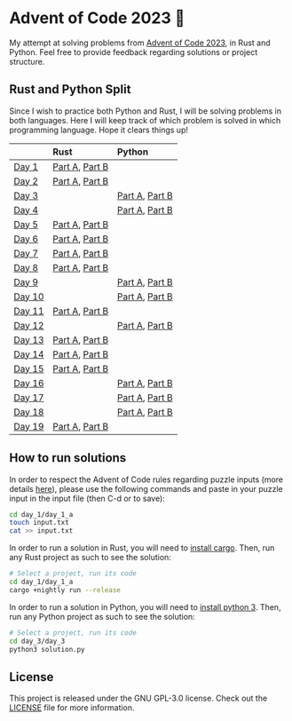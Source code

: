 # Advent of Code 2023 🎄

My attempt at solving problems from [Advent of Code 2023](https://adventofcode.com/), in Rust and Python. Feel free to provide feedback regarding solutions or project structure.

## Rust and Python Split

Since I wish to practice both Python and Rust, I will be solving problems in both languages.
Here I will keep track of which problem is solved in which programming language. Hope it clears things up!

|                                               | Rust                                                                            | Python                                                                           |
|:----------------------------------------------|:--------------------------------------------------------------------------------|:---------------------------------------------------------------------------------|
| [Day 1](https://adventofcode.com/2023/day/1)  | [Part A](./day_1/day_1_a/src/main.rs), [Part B](./day_1/day_1_b/src/main.rs)    |                                                                                  |
| [Day 2](https://adventofcode.com/2023/day/2)  | [Part A](./day_2/day_2_a/src/main.rs), [Part B](./day_2/day_2_b/src/main.rs)    |                                                                                  |
| [Day 3](https://adventofcode.com/2023/day/3)  |                                                                                 | [Part A](./day_3/day_3_a/solution.py), [Part B](./day_3/day_3_b/solution.py)     |
| [Day 4](https://adventofcode.com/2023/day/4)  |                                                                                 | [Part A](./day_4/day_4_a/solution.py), [Part B](./day_4/day_4_b/solution.py)     |
| [Day 5](https://adventofcode.com/2023/day/5)  | [Part A](./day_5/day_5_a/src/main.rs), [Part B](./day_5/day_5_b/src/main.rs)    |                                                                                  |
| [Day 6](https://adventofcode.com/2023/day/6)  | [Part A](./day_6/day_6_a/src/main.rs), [Part B](./day_6/day_6_b/src/main.rs)    |                                                                                  |
| [Day 7](https://adventofcode.com/2023/day/7)  | [Part A](./day_7/day_7_a/src/main.rs), [Part B](./day_7/day_7_b/src/main.rs)    |                                                                                  |
| [Day 8](https://adventofcode.com/2023/day/8)  | [Part A](./day_8/day_8_a/src/main.rs), [Part B](./day_8/day_8_b/src/main.rs)    |                                                                                  |
| [Day 9](https://adventofcode.com/2023/day/9)  |                                                                                 | [Part A](./day_9/day_9_a/solution.py), [Part B](./day_9/day_9_b/solution.py)     |
| [Day 10](https://adventofcode.com/2023/day/10)|                                                                                 | [Part A](./day_10/day_10_a/solution.py), [Part B](./day_10/day_10_b/solution.py) |
| [Day 11](https://adventofcode.com/2023/day/11)| [Part A](./day_11/day_11_a/src/main.rs), [Part B](./day_11/day_11_b/src/main.rs)|                                                                                  |
| [Day 12](https://adventofcode.com/2023/day/12)|                                                                                 | [Part A](./day_12/day_12_a/solution.py), [Part B](./day_12/day_12_b/solution.py) |
| [Day 13](https://adventofcode.com/2023/day/13)| [Part A](./day_13/day_13_a/src/main.rs), [Part B](./day_13/day_13_b/src/main.rs)|                                                                                  |
| [Day 14](https://adventofcode.com/2023/day/14)| [Part A](./day_14/day_14_a/src/main.rs), [Part B](./day_14/day_14_b/src/main.rs)|                                                                                  |
| [Day 15](https://adventofcode.com/2023/day/15)| [Part A](./day_15/day_15_a/src/main.rs), [Part B](./day_15/day_15_b/src/main.rs)|                                                                                  |
| [Day 16](https://adventofcode.com/2023/day/16)|                                                                                 | [Part A](./day_16/day_16_a/solution.py), [Part B](./day_16/day_16_b/solution.py) |
| [Day 17](https://adventofcode.com/2023/day/17)|                                                                                 | [Part A](./day_17/day_17_a/solution.py), [Part B](./day_17/day_17_b/solution.py) |
| [Day 18](https://adventofcode.com/2023/day/18)|                                                                                 | [Part A](./day_18/day_18_a/solution.py), [Part B](./day_18/day_18_b/solution.py) |
| [Day 19](https://adventofcode.com/2023/day/19)| [Part A](./day_19/day_19_a/src/main.rs), [Part B](./day_19/day_19_b/src/main.rs)|                                                                                  |
## How to run solutions

In order to respect the Advent of Code rules regarding puzzle inputs (more details [here](https://adventofcode.com/about#faq_copying)), please use the following commands and paste in your puzzle input in the input file (then C-d or to save):

```bash
cd day_1/day_1_a
touch input.txt
cat >> input.txt
```

In order to run a solution in Rust, you will need to [install cargo](https://doc.rust-lang.org/cargo/getting-started/installation.html). Then, run any Rust project as such to see the solution:

```bash
# Select a project, run its code
cd day_1/day_1_a
cargo +nightly run --release
```

In order to run a solution in Python, you will need to [install python 3](https://www.python.org/downloads/). Then, run any Python project as such to see the solution:

```bash
# Select a project, run its code
cd day_3/day_3
python3 solution.py
```

## License

This project is released under the GNU GPL-3.0 license.
Check out the [LICENSE](LICENSE) file for more information.

